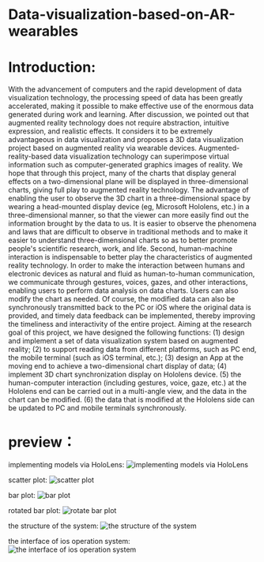 # Data-visualization-based-on-AR-wearables

# Introduction:
With the advancement of computers and the rapid development of data visualization technology, the processing speed of data has been greatly accelerated, making it possible to make effective use of the enormous data generated during work and learning. After discussion, we pointed out that augmented reality technology does not require abstraction, intuitive expression, and realistic effects. It considers it to be extremely advantageous in data visualization and proposes a 3D data visualization project based on augmented reality via wearable devices. Augmented-reality-based data visualization technology can superimpose virtual information such as computer-generated graphics images of reality. We hope that through this project, many of the charts that display general effects on a two-dimensional plane will be displayed in three-dimensional charts, giving full play to augmented reality technology. The advantage of enabling the user to observe the 3D chart in a three-dimensional space by wearing a head-mounted display device (eg, Microsoft Hololens, etc.) in a three-dimensional manner, so that the viewer can more easily find out the information brought by the data to us. It is easier to observe the phenomena and laws that are difficult to observe in traditional methods and to make it easier to understand three-dimensional charts so as to better promote people's scientific research, work, and life.
Second, human-machine interaction is indispensable to better play the characteristics of augmented reality technology. In order to make the interaction between humans and electronic devices as natural and fluid as human-to-human communication, we communicate through gestures, voices, gazes, and other interactions, enabling users to perform data analysis on data charts.  Users can also modify the chart as needed. Of course, the modified data can also be synchronously transmitted back to the PC or iOS where the original data is provided, and timely data feedback can be implemented, thereby improving the timeliness and interactivity of the entire project.
Aiming at the research goal of this project, we have designed the following functions: 
(1) design and implement a set of data visualization system based on augmented reality;
(2) to support reading data from different platforms, such as PC end, the mobile terminal (such as iOS terminal, etc.); 
(3) design an App at the moving end to achieve a two-dimensional chart display of data;
(4) implement 3D chart synchronization display on Hololens device.
(5) the human-computer interaction (including gestures, voice, gaze, etc.) at the Hololens end can be carried out in a multi-angle view, and the data in the chart can be modified.
(6) the data that is modified at the Hololens side can be updated to PC and mobile terminals synchronously.



# preview：
implementing models via HoloLens:
![implementing models via HoloLens](https://img-blog.csdn.net/20180415074242107?watermark/2/text/aHR0cHM6Ly9ibG9nLmNzZG4ubmV0L2p4c2Rx/font/5a6L5L2T/fontsize/400/fill/I0JBQkFCMA==/dissolve/70)

scatter plot:
![scatter plot](https://img-blog.csdn.net/20180415074321853?watermark/2/text/aHR0cHM6Ly9ibG9nLmNzZG4ubmV0L2p4c2Rx/font/5a6L5L2T/fontsize/400/fill/I0JBQkFCMA==/dissolve/70)

bar plot:
![bar plot](https://img-blog.csdn.net/20180415074254567?watermark/2/text/aHR0cHM6Ly9ibG9nLmNzZG4ubmV0L2p4c2Rx/font/5a6L5L2T/fontsize/400/fill/I0JBQkFCMA==/dissolve/70)

rotated bar plot:
![rotate bar plot](https://img-blog.csdn.net/20180415074308399?watermark/2/text/aHR0cHM6Ly9ibG9nLmNzZG4ubmV0L2p4c2Rx/font/5a6L5L2T/fontsize/400/fill/I0JBQkFCMA==/dissolve/70)

the structure of the system:
![the structure of the system](https://img-blog.csdn.net/20180415074336259?watermark/2/text/aHR0cHM6Ly9ibG9nLmNzZG4ubmV0L2p4c2Rx/font/5a6L5L2T/fontsize/400/fill/I0JBQkFCMA==/dissolve/70)

the interface of ios operation system:
![the interface of ios operation system](https://img-blog.csdn.net/20180415074701781?watermark/2/text/aHR0cHM6Ly9ibG9nLmNzZG4ubmV0L2p4c2Rx/font/5a6L5L2T/fontsize/400/fill/I0JBQkFCMA==/dissolve/70)
